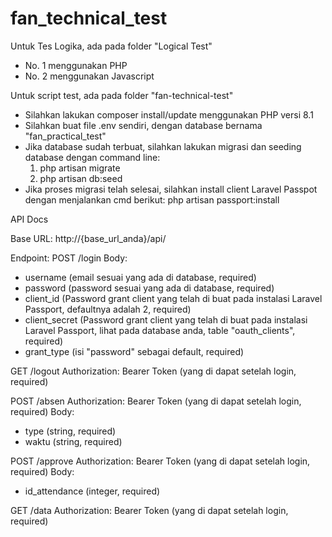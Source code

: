 # fan_technical_test

Untuk Tes Logika, ada pada folder "Logical Test"
- No. 1 menggunakan PHP
- No. 2 menggunakan Javascript
  
Untuk script test, ada pada folder "fan-technical-test"
- Silahkan lakukan composer install/update menggunakan PHP versi 8.1
- Silahkan buat file .env sendiri, dengan database bernama "fan_practical_test"
- Jika database sudah terbuat, silahkan lakukan migrasi dan seeding database dengan command line:
  1. php artisan migrate
  2. php artisan db:seed
- Jika proses migrasi telah selesai, silahkan install client Laravel Passpot dengan menjalankan cmd berikut: php artisan passport:install


API Docs

Base URL:
http://{base_url_anda}/api/

Endpoint:
POST
/login
Body: 
- username (email sesuai yang ada di database, required)
- password (password sesuai yang ada di database, required)
- client_id (Password grant client yang telah di buat pada instalasi Laravel Passport, defaultnya adalah 2, required)
- client_secret (Password grant client yang telah di buat pada instalasi Laravel Passport, lihat pada database anda, table "oauth_clients", required)
- grant_type (isi "password" sebagai default, required)

GET
/logout
Authorization: Bearer Token (yang di dapat setelah login, required)

POST
/absen
Authorization: Bearer Token (yang di dapat setelah login, required)
Body:
- type (string, required)
- waktu (string, required)

POST
/approve
Authorization: Bearer Token (yang di dapat setelah login, required)
Body:
- id_attendance (integer, required)

GET
/data
Authorization: Bearer Token (yang di dapat setelah login, required)
